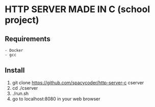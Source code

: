 # HTTP SERVER MADE IN C (school project)

## Requirements
    - Docker
    - gcc

## Install
1. git clone https://github.com/spacycoder/http-server-c cserver
2. cd ./cserver
3. ./run.sh
4. go to localhost:8080 in your web browser
